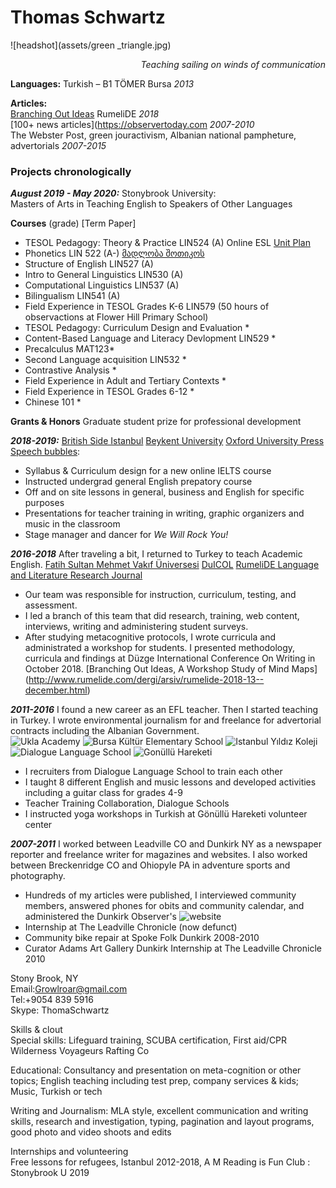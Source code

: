 # Thomas Schwartz
![headshot](assets/green _triangle.jpg)
<p align="right"><i> Teaching sailing on winds of communication </i></p>  

**Languages:** Turkish – B1 TÖMER Bursa _2013_  

**Articles:**  
[Branching Out Ideas](/1/) RumeliDE _2018_  
[100+ news articles](https://observertoday.com _2007-2010_  
The Webster Post, green jouractivism, Albanian national pampheture, advertorials _2007-2015_  


### Projects chronologically    
**_August 2019 - May 2020:_** Stonybrook University:  
Masters of Arts in Teaching English to Speakers of Other Languages  

  
**Courses** (grade) [Term Paper]
* TESOL Pedagogy: Theory & Practice LIN524 (A) Online ESL [Unit Plan](kwarks/unit_plan.docx.docx)
* Phonetics LIN 522 (A-) [მადლობა შოთიკოს](kwarks/Georgian_Pratt_Anaysis.pdf) 
* Structure of English LIN527 (A)
* Intro to General Linguistics LIN530 (A)
* Computational Linguistics LIN537 (A)
* Bilingualism LIN541 (A)
* Field Experience in TESOL Grades K-6 LIN579 (50 hours of observactions at Flower  Hill Primary School) 
* TESOL Pedagogy: Curriculum Design and Evaluation *
* Content-Based Language and Literacy Devlopment LIN529 *
* Precalculus MAT123*
* Second Language acquisition LIN532 *
* Contrastive Analysis *
* Field Experience in Adult and Tertiary Contexts *
* Field Experience in TESOL Grades 6-12 *
* Chinese 101 *

**Grants & Honors**
Graduate student prize for professional development  

**_2018-2019:_** [British Side Istanbul](https://britishside.com/ "British Side Istanbul") [Beykent University](https://www.beykent.edu.tr/aday/kayit-kabul/yabanci-dil-hazirlik "Beykent University") [Oxford University Press](https://global.oup.com/?cc=tr "Oxford University Press") [Speech bubbles](http://speechbubbles.org "Speech bubbles"):
* Syllabus & Curriculum design for a new online IELTS course 
* Instructed undergrad general English prepatory course 
* Off and on site lessons in general, business and English for specific purposes
* Presentations for teacher training in writing, graphic organizers and music in the classroom
* Stage manager and dancer for _We Will Rock You!_


**_2016-2018_** After traveling a bit, I returned to Turkey to teach Academic English. [Fatih Sultan Mehmet Vakıf Üniversesi](http://prep.fsm.edu.tr/) [DuICOL](https://www.duzce.edu.tr/13963-duyurus-duzce-university-international-conference-on-language-duicol-writing) [RumeliDE Language and Literature Research Journal](http://www.rumelide.com/)
* Our team was responsible for instruction, curriculum, testing, and assessment.
* I led a branch of this team that did research, training, web content, interviews, writing and administering student surveys.
* After studying metacognitive protocols, I wrote curricula and administrated a workshop for students. I presented methodology, curricula and findings at Düzge International Conference On Writing in  October 2018. [Branching Out Ideas, A Workshop Study of Mind Maps] (http://www.rumelide.com/dergi/arsiv/rumelide-2018-13--december.html)  

**_2011-2016_** I found a new career as an EFL teacher. Then I started teaching in Turkey. I wrote environmental journalism for and freelance for advertorial contracts including the Albanian Government.    
![Ukla Academy](https://www.ukla.com.tr/english/) ![Bursa Kültür Elementary School](http://www.niluferkulturkoleji.com/) ![Istanbul Yıldız Koleji](https://www.yildizkoleji.k12.tr) ![Dialogue Language School](https://www.dialogue.com.tr/) ![Gonüllü Hareketi](http://www.gonulluhareketi.org/)
* I recruiters from Dialogue Language School to train each other
* I taught 8 different English and music lessons and developed activities including a guitar class for grades 4-9
* Teacher Training Collaboration, Dialogue Schools
* I instructed yoga workshops in Turkish at Gönüllü Hareketi volunteer center 

**_2007-2011_** I worked between Leadville CO and Dunkirk NY as a newspaper reporter and freelance writer for magazines and websites. I also worked between Breckenridge CO and Ohiopyle PA in adventure sports and photography.
* Hundreds of my articles were published, I interviewed community members, answered phones for obits and community calendar, and administered the Dunkirk Observer's ![website](https://observertoday.com) 
* Internship at The Leadville Chronicle (now defunct) 
* Community bike repair at Spoke Folk Dunkirk 2008-2010
* Curator Adams Art Gallery Dunkirk Internship at The Leadville Chronicle 2010

Stony Brook, NY  
Email:Growlroar@gmail.com  
Tel:+9054 839 5916  
	Skype: ThomaSchwartz  
   
Skills & clout  
Special skills: Lifeguard training, SCUBA certification, First aid/CPR Wilderness Voyageurs Rafting Co

Educational: Consultancy and presentation on meta-cognition or other topics; English teaching including test prep, company services & kids; Music, Turkish or tech

Writing and Journalism: MLA style, excellent communication and writing skills, research and investigation, typing, pagination and layout programs, good photo and video shoots and edits 

Internships and volunteering  
Free lessons for refugees, Istanbul 2012-2018, A M
Reading is Fun Club : Stonybrook U 2019
